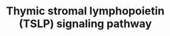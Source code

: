 ---
annotations:
- id: PW:0000209
  parent: signaling pathway
  type: Pathway Ontology
  value: Jak-Stat signaling pathway
- id: PW:0000906
  parent: signaling pathway
  type: Pathway Ontology
  value: interleukin-2 family mediated signaling pathway
- id: PW:0000828
  parent: signaling pathway
  type: Pathway Ontology
  value: cytokine mediated signaling pathway
authors:
- NetPath
- MaintBot
- Ddigles
- AlexanderPico
- Egonw
- MirellaKalafati
- Khanspers
- Eweitz
citedin:
- link: PMC6379658
description: 'Thymic stromal lymphopoietin (TSLP) is an IL-7-like cytokine involved
  in regulation of a broad spectrum of biological processes. The TSLP receptor complex
  consists of the IL-7 receptor alpha subunit and its unique TSLPR subunit (gene symbol
  CRLF2). TSLP can be secreted by epithelial cells upon pathogen stimulation. TSLP
  can also activate dendritic cells, CD4+ T cells and CD8+ T cells. TSLP not only
  activate the JAK/STAT pathway but also induce phosphorylation of other signaling
  molecules including PI3K/Akt, ERK1/2 and JNKs. Aberrant TSLP signaling is implicated
  in a number of the development of diseases, including asthma, atopic dermatitis,
  eosinophilic eosophagitis and acute lymphoid leukemia.  Description source: [http://www.netpath.org/pathways?path_id=NetPath_24
  NetPath]  Proteins on this pathway have targeted assays available via the [https://assays.cancer.gov/available_assays?wp_id=WP2203
  CPTAC Assay Portal].'
last-edited: 2021-12-24
ndex: 0118e03d-8b64-11eb-9e72-0ac135e8bacf
organisms:
- Homo sapiens
redirect_from:
- /index.php/Pathway:WP2203
- /instance/WP2203
revision: null
schema-jsonld:
- '@context': https://schema.org/
  '@id': https://wikipathways.github.io/pathways/WP2203.html
  '@type': Dataset
  creator:
    '@type': Organization
    name: WikiPathways
  description: 'Thymic stromal lymphopoietin (TSLP) is an IL-7-like cytokine involved
    in regulation of a broad spectrum of biological processes. The TSLP receptor complex
    consists of the IL-7 receptor alpha subunit and its unique TSLPR subunit (gene
    symbol CRLF2). TSLP can be secreted by epithelial cells upon pathogen stimulation.
    TSLP can also activate dendritic cells, CD4+ T cells and CD8+ T cells. TSLP not
    only activate the JAK/STAT pathway but also induce phosphorylation of other signaling
    molecules including PI3K/Akt, ERK1/2 and JNKs. Aberrant TSLP signaling is implicated
    in a number of the development of diseases, including asthma, atopic dermatitis,
    eosinophilic eosophagitis and acute lymphoid leukemia.  Description source: [http://www.netpath.org/pathways?path_id=NetPath_24
    NetPath]  Proteins on this pathway have targeted assays available via the [https://assays.cancer.gov/available_assays?wp_id=WP2203
    CPTAC Assay Portal].'
  keywords:
  - AKT1
  - BTK
  - CCL11
  - CISH
  - CRLF2
  - EIF4EBP1
  - FES
  - FYN
  - GAB2
  - HCK
  - IL2RA
  - IL6
  - IL7R
  - IL8
  - JAK1
  - JAK2
  - LCK
  - LYN
  - MAP2K1
  - MAP2K2
  - MAPK1
  - MAPK14
  - MAPK3
  - MAPK8
  - MAPK9
  - MTOR
  - MTORC1
  - MYC
  - NFKB1
  - NFKB2
  - NFKBIA
  - PI3K
  - PIK3CA
  - PIK42A
  - PTPN11
  - RELA
  - RELB
  - RPS6
  - SRC
  - STAT1
  - STAT3
  - STAT4
  - STAT5A
  - STAT5B
  - STAT6
  - TEC
  - TNFSF4
  - TSLP
  - YES1
  license: CC0
  name: Thymic stromal lymphopoietin (TSLP) signaling pathway
seo: CreativeWork
title: Thymic stromal lymphopoietin (TSLP) signaling pathway
wpid: WP2203
---